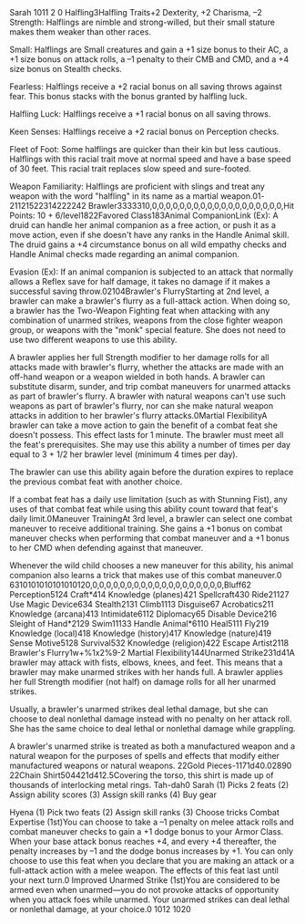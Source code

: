 <?xml version="1.0" encoding="UTF-8"?>
<pc version="PF">
<character><name>Sarah</name>
<uniqueID>1011</uniqueID>
<edition>2</edition>
<xp>0</xp>
<race><name>Halfling</name><size>3</size><feat><name>Halfling Traits</name><text>+2 Dexterity, +2 Charisma, –2 Strength: Halflings are nimble and strong-willed, but their small stature makes them weaker than other races.

Small: Halflings are Small creatures and gain a +1 size bonus to their AC, a +1 size bonus on attack rolls, a –1 penalty to their CMB and CMD, and a +4 size bonus on Stealth checks.

Fearless: Halflings receive a +2 racial bonus on all saving throws against fear. This bonus stacks with the bonus granted by halfling luck.

Halfling Luck: Halflings receive a +1 racial bonus on all saving throws.

Keen Senses: Halflings receive a +2 racial bonus on Perception checks.

Fleet of Foot: Some halflings are quicker than their kin but less cautious. Halflings with this racial trait move at normal speed and have a base speed of 30 feet. This racial trait replaces slow speed and sure-footed.

Weapon Familiarity: Halflings are proficient with slings and treat any weapon with the word &#34;halfling&#34; in its name as a martial weapon.</text><expanded>0</expanded><modifier><category>1</category><value>-2</value></modifier><modifier><category>1</category><type>1</type><value>2</value></modifier><modifier><category>1</category><type>5</type><value>2</value></modifier><modifier><category>2</category><type>31</type><value>4</value></modifier><modifier><type>22</type></modifier><modifier><category>2</category><type>24</type><value>2</value></modifier></feat></race>
<class><name>Brawler</name><level>3</level><hd>3</hd><baseAttack>3</baseAttack><fortitude>3</fortitude><reflex>3</reflex><will>1</will><slots>0,0,0,0,0,0,0,0,0,0,</slots><slotsCurrent>0,0,0,0,0,0,0,0,0,0,</slotsCurrent><modifier><name>Hit Points: 10 + 6/level</name><type>18</type><value>22</value></modifier><modifier><name>Favored Class</name><type>18</type><value>3</value></modifier><feat><name>Animal Companion</name><text>Link (Ex): A druid can handle her animal companion as a free action, or push it as a move action, even if she doesn&#39;t have any ranks in the Handle Animal skill. The druid gains a +4 circumstance bonus on all wild empathy checks and Handle Animal checks made regarding an animal companion.

Evasion (Ex): If an animal companion is subjected to an attack that normally allows a Reflex save for half damage, it takes no damage if it makes a successful saving throw.</text><expanded>0</expanded><modifier><category>2</category><type>10</type><value>4</value></modifier></feat><feat><name>Brawler&#39;s Flurry</name><text>Starting at 2nd level, a brawler can make a brawler&#39;s flurry as a full-attack action. When doing so, a brawler has the Two-Weapon Fighting feat when attacking with any combination of unarmed strikes, weapons from the close fighter weapon group, or weapons with the &#34;monk&#34; special feature. She does not need to use two different weapons to use this ability.

A brawler applies her full Strength modifier to her damage rolls for all attacks made with brawler&#39;s flurry, whether the attacks are made with an off-hand weapon or a weapon wielded in both hands. A brawler can substitute disarm, sunder, and trip combat maneuvers for unarmed attacks as part of brawler&#39;s flurry. A brawler with natural weapons can&#39;t use such weapons as part of brawler&#39;s flurry, nor can she make natural weapon attacks in addition to her brawler&#39;s flurry attacks.</text><expanded>0</expanded></feat><feat><name>Martial Flexibility</name><text>A brawler can take a move action to gain the benefit of a combat feat she doesn&#39;t possess. This effect lasts for 1 minute. The brawler must meet all the feat&#39;s prerequisites. She may use this ability a number of times per day equal to 3 + 1/2 her brawler level (minimum 4 times per day).

The brawler can use this ability again before the duration expires to replace the previous combat feat with another choice.

If a combat feat has a daily use limitation (such as with Stunning Fist), any uses of that combat feat while using this ability count toward that feat&#39;s daily limit.</text><expanded>0</expanded></feat><feat><name>Maneuver Training</name><text>At 3rd level, a brawler can select one combat maneuver to receive additional training. She gains a +1 bonus on combat maneuver checks when performing that combat maneuver and a +1 bonus to her CMD when defending against that maneuver.

Whenever the wild child chooses a new maneuver for this ability, his animal companion also learns a trick that makes use of this combat maneuver.</text><expanded>0</expanded></feat></class>
<hpMax>6</hpMax><hpCurrent>31</hpCurrent><hpTemp>0</hpTemp><abilitySTR>10</abilitySTR><abilityDEX>10</abilityDEX><abilityCON>10</abilityCON><abilityINT>10</abilityINT><abilityWIS>10</abilityWIS><abilityCHA>10</abilityCHA><skillPoints>12</skillPoints><spellsCount>0,0,0,0,0,0,0,0,0,0,</spellsCount><spellsPerDay>0,0,0,0,0,0,0,0,0,0,</spellsPerDay><skill><name>Bluff</name><ability>6</ability><skillID>2</skillID></skill>
<skill><name>Perception</name><ability>5</ability><classSkill>1</classSkill><skillID>24</skillID></skill>
<skill><name>Craft*</name><ability>4</ability><classSkill>1</classSkill><skillID>4</skillID></skill>
<skill><name>Knowledge (planes)</name><ability>4</ability><skillID>21</skillID></skill>
<skill><name>Spellcraft</name><ability>4</ability><skillID>30</skillID></skill>
<skill><name>Ride</name><ability>2</ability><classSkill>1</classSkill><armorPenalty>1</armorPenalty><skillID>27</skillID></skill>
<skill><name>Use Magic Device</name><ability>6</ability><skillID>34</skillID></skill>
<skill><name>Stealth</name><ability>2</ability><armorPenalty>1</armorPenalty><skillID>31</skillID></skill>
<skill><name>Climb</name><ability>1</ability><classSkill>1</classSkill><armorPenalty>1</armorPenalty><skillID>3</skillID></skill>
<skill><name>Disguise</name><ability>6</ability><skillID>7</skillID></skill>
<skill><name>Acrobatics</name><ability>2</ability><classSkill>1</classSkill><armorPenalty>1</armorPenalty></skill>
<skill><name>Knowledge (arcana)</name><ability>4</ability><skillID>13</skillID></skill>
<skill><name>Intimidate</name><ability>6</ability><classSkill>1</classSkill><skillID>12</skillID></skill>
<skill><name>Diplomacy</name><ability>6</ability><skillID>5</skillID></skill>
<skill><name>Disable Device</name><ability>2</ability><armorPenalty>1</armorPenalty><skillID>6</skillID></skill>
<skill><name>Sleight of Hand*</name><ability>2</ability><armorPenalty>1</armorPenalty><skillID>29</skillID></skill>
<skill><name>Swim</name><ability>1</ability><classSkill>1</classSkill><armorPenalty>1</armorPenalty><skillID>33</skillID></skill>
<skill><name>Handle Animal*</name><ability>6</ability><classSkill>1</classSkill><skillID>10</skillID></skill>
<skill><name>Heal</name><ability>5</ability><classSkill>1</classSkill><skillID>11</skillID></skill>
<skill><name>Fly</name><ability>2</ability><armorPenalty>1</armorPenalty><skillID>9</skillID></skill>
<skill><name>Knowledge (local)</name><ability>4</ability><skillID>18</skillID></skill>
<skill><name>Knowledge (history)</name><ability>4</ability><skillID>17</skillID></skill>
<skill><name>Knowledge (nature)</name><ability>4</ability><skillID>19</skillID></skill>
<skill><name>Sense Motive</name><ability>5</ability><classSkill>1</classSkill><skillID>28</skillID></skill>
<skill><name>Survival</name><ability>5</ability><skillID>32</skillID></skill>
<skill><name>Knowledge (religion)</name><ability>4</ability><skillID>22</skillID></skill>
<skill><name>Escape Artist</name><ability>2</ability><classSkill>1</classSkill><armorPenalty>1</armorPenalty><skillID>8</skillID></skill>
<action><name>Brawler&#39;s Flurry</name><damage>1w+%1x2</damage><attack>%9-2</attack></action>
<tracker><label>Martial Flexibility</label><resetType>1</resetType><value>4</value><formula>4</formula></tracker><item><name>Unarmed Strike</name><slot>2</slot><type>3</type><damage>1d4</damage><damageType>1</damageType><text>A brawler may attack with fists, elbows, knees, and feet. This means that a brawler may make unarmed strikes with her hands full. A brawler applies her full Strength modifier (not half) on damage rolls for all her unarmed strikes.

Usually, a brawler&#39;s unarmed strikes deal lethal damage, but she can choose to deal nonlethal damage instead with no penalty on her attack roll. She has the same choice to deal lethal or nonlethal damage while grappling.

A brawler&#39;s unarmed strike is treated as both a manufactured weapon and a natural weapon for the purposes of spells and effects that modify either manufactured weapons or natural weapons.</text></item>
<item><src>2</src><edition>2</edition><name>Gold Pieces</name><slot>-1</slot><type>17</type><damage>1d4</damage><weight>0.02</weight><quantity>890</quantity><text></text></item>
<item><src>2</src><edition>2</edition><name>Chain Shirt</name><slot>5</slot><type>0</type><armorClass>4</armorClass><maxDexterity>4</maxDexterity><armorPenalty>2</armorPenalty><damage>1d4</damage><weight>12.5</weight><text>Covering the torso, this shirt is made up of thousands of interlocking metal rings.</text></item>
<note><title>Tricks (8)</title><text>Tah-dah</text><expanded>0</expanded></note>
<note><title>To-do List</title><text>Sarah
(1) Picks 2 feats
(2) Assign ability scores
(3) Assign skill ranks
(4) Buy gear

Hyena
(1) Pick two feats
(2) Assign skill ranks
(3) Choose tricks</text></note>
<feat><name>Combat Expertise (1st)</name><text>You can choose to take a –1 penalty on melee attack rolls and combat maneuver checks to gain a +1 dodge bonus to your Armor Class. When your base attack bonus reaches +4, and every +4 thereafter, the penalty increases by –1 and the dodge bonus increases by +1. You can only choose to use this feat when you declare that you are making an attack or a full-attack action with a melee weapon. The effects of this feat last until your next turn.</text><expanded>0</expanded></feat>
<feat><name>Improved Unarmed Strike (1st)</name><text>You are considered to be armed even when unarmed—you do not provoke attacks of opportunity when you attack foes while unarmed. Your unarmed strikes can deal lethal or nonlethal damage, at your choice.</text><expanded>0</expanded></feat>
<companion>1012</companion>
<imageData><uniqueID>1020</uniqueID></imageData></character>
</pc>
